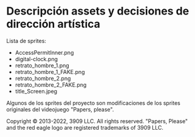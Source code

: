 # Descripción assets y decisiones de dirección artística
Lista de sprites:
- AccessPermitInner.png
- digital-clock.png
- retrato_hombre_1.png
- retrato_hombre_1_FAKE.png
- retrato_hombre_2.png
- retrato_hombre_2_FAKE.png
- title_Screen.jpeg

Algunos de los sprites del proyecto son modificaciones de los sprites originales del videojuego "Papers, please".

Copyright © 2013-2022, 3909 LLC. All rights reserved.
"Papers, Please" and the red eagle logo are registered trademarks of 3909 LLC.
